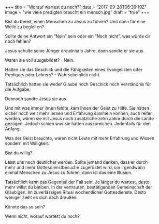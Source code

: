 +++
title = "Worauf wartest du noch?"
date = "2017-09-28T06:39:19Z"
image = "wie viele predigten braucht ein mensch.jpg"
draft = "true"
+++

Bist du bereit, einen Menschen zu Jesus zu führen? Und dann für eine Weile zu begleiten?

Sollte deine Antwort ein ”Nein” sein oder ein ”Noch nicht”, was würde dir noch fehlen?

Jesus schulte seine Jünger dreieinhalb Jahre, dann sandte er sie aus. 

Waren sie voll ausgebildet? - Nein.

Hatten sie das Geschick und die Fähigkeiten eines Evangelisten oder Predigers oder Lehrers? - Wahrscheinlich nicht.

Tatsächlich hatten sie weder Glaube noch Geschick noch Verständnis für die Aufgabe.

Dennoch sandte Jesus sie aus.

Und mit was immer ihnen fehlte, kam ihnen der Geist zu Hilfe. Sie hätten sicher noch weit mehr lernen und Erfahrung sammeln können, auch reifer werden, wären sie mit Jesus noch zusätzliche zehn Jahre durch die Lande gezogen. Jedoch schien was sie hatten auszureichen. Jedenfalls für den Anfang.

Was der Geist brauchte, waren nicht Leute mit mehr Erfahrung und Wissen sondern mit Willigkeit.

Bist du willig?

Lasst uns noch deutlicher werden. Sollte jemand denken, dass er durch mehr und mehr Gottesdienstbesuche zugerüstet wird, um irgendwann einmal Menschen zu Jesus zu führen, dann ist das eine Illusion. 

Tatsächlich kann das Gegenteil der Fall sein. Je länger du wartest, desto mehr willst du bleiben. In der vertrauten, bestätigenden Gemeinschaft der Gläubigen. Im zuverlässigen Ritual wöchentlicher Gottesdienste. Desto weniger zieht es dich nach draußen.

Könnte das so sein?

Wenn nicht, worauf wartest du noch?